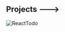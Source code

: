 ## Projects ---> 

![ReactTodo](https://github.com/osmannuriturhan/ReactTodoList/assets/140538437/1790a78a-ddbe-4314-86e0-cd1dc678d4d8)
